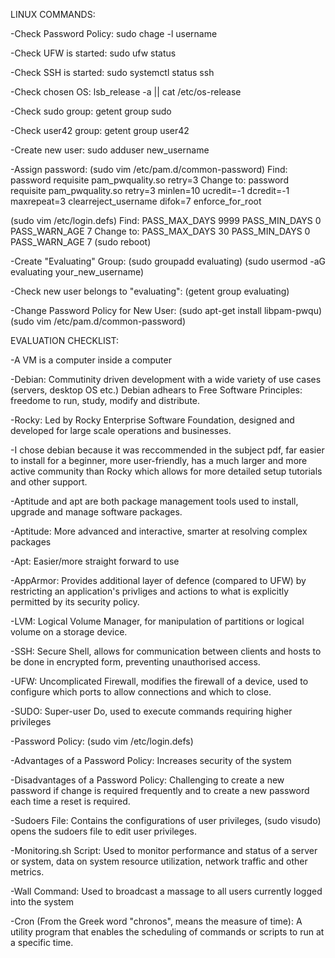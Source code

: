 LINUX COMMANDS:

-Check Password Policy: sudo chage -l username

-Check UFW is started: sudo ufw status

-Check SSH is started: sudo systemctl status ssh

-Check chosen OS: lsb_release -a || cat /etc/os-release

-Check sudo group: getent group sudo

-Check user42 group: getent group user42

-Create new user: sudo adduser new_username

-Assign password: 
(sudo vim /etc/pam.d/common-password)
Find: password      requisite       pam_pwquality.so retry=3
Change to: password requisite pam_pwquality.so retry=3 minlen=10 ucredit=-1 dcredit=-1 maxrepeat=3 clearreject_username difok=7 enforce_for_root

(sudo vim /etc/login.defs)
Find: PASS_MAX_DAYS 9999 PASS_MIN_DAYS 0 PASS_WARN_AGE 7
Change to: PASS_MAX_DAYS 30 PASS_MIN_DAYS 0 PASS_WARN_AGE 7
(sudo reboot)

-Create "Evaluating" Group: (sudo groupadd evaluating) (sudo usermod -aG evaluating your_new_username)

-Check new user belongs to "evaluating": (getent group evaluating)

-Change Password Policy for New User: (sudo apt-get install libpam-pwqu) (sudo vim /etc/pam.d/common-password)


EVALUATION CHECKLIST:

-A VM is a computer inside a computer

-Debian: Commutinity driven development with a wide variety of use cases (servers, desktop OS etc.)
Debian adhears to Free Software Principles: freedome to run, study, modify and distribute.

-Rocky: Led by Rocky Enterprise Software Foundation, designed and developed for large scale operations and businesses.

-I chose debian because it was reccommended in the subject pdf, far easier to install for a beginner, more user-friendly, 
has a much larger and more active community than Rocky which allows for more detailed setup tutorials and other support.

-Aptitude and apt are both package management tools used to install, upgrade and manage software packages.

-Aptitude: More advanced and interactive, smarter at resolving complex packages

-Apt: Easier/more straight forward to use

-AppArmor: Provides additional layer of defence (compared to UFW) by restricting an application's privliges and actions to
what is explicitly permitted by its security policy.

-LVM: Logical Volume Manager, for manipulation of partitions or logical volume on a storage device.

-SSH: Secure Shell, allows for communication between clients and hosts to be done in encrypted form, preventing unauthorised access.

-UFW: Uncomplicated Firewall, modifies the firewall of a device, used to configure which ports to allow connections and which to close.

-SUDO: Super-user Do, used to execute commands requiring higher privileges

-Password Policy: (sudo vim /etc/login.defs)

-Advantages of a Password Policy: Increases security of the system

-Disadvantages of a Password Policy: Challenging to create a new password if change is required frequently and 
to create a new password each time a reset is required.

-Sudoers File: Contains the configurations of user privileges, (sudo visudo) opens the sudoers file to edit user privileges.

-Monitoring.sh Script: Used to monitor performance and status of a server or system, data on system resource utilization, network traffic and other metrics.

-Wall Command: Used to broadcast a massage to all users currently logged into the system

-Cron (From the Greek word "chronos", means the measure of time): A utility program that enables the scheduling of commands or scripts to run at a specific time.
